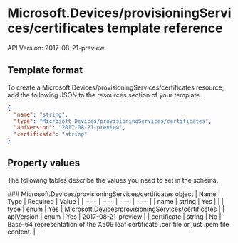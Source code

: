 # Microsoft.Devices/provisioningServices/certificates template reference
API Version: 2017-08-21-preview
## Template format

To create a Microsoft.Devices/provisioningServices/certificates resource, add the following JSON to the resources section of your template.

```json
{
  "name": "string",
  "type": "Microsoft.Devices/provisioningServices/certificates",
  "apiVersion": "2017-08-21-preview",
  "certificate": "string"
}
```
## Property values

The following tables describe the values you need to set in the schema.

<a id="Microsoft.Devices/provisioningServices/certificates" />
### Microsoft.Devices/provisioningServices/certificates object
|  Name | Type | Required | Value |
|  ---- | ---- | ---- | ---- |
|  name | string | Yes |  |
|  type | enum | Yes | Microsoft.Devices/provisioningServices/certificates |
|  apiVersion | enum | Yes | 2017-08-21-preview |
|  certificate | string | No | Base-64 representation of the X509 leaf certificate .cer file or just .pem file content. |

